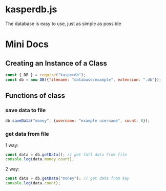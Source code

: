 # kasperdb.js

The database is easy to use, just as simple as possible

# Mini Docs

## Creating an Instance of a Class

```javascript
const { DB } = require("kasperdb");
const db = new DB({filename: "database/example", extension: ".db"});
```

## Functions of class
### save data to file
```javascript
db.saveData("money", {username: "example username", count: 0});
```
### get data from file
1 way:
```javascript
const data = db.getData(); // get full data from file
console.log(data.money.count);
```
2 way:
```javascript
const data = db.getData("money"); // get data from kay
console.log(data.count);
```
